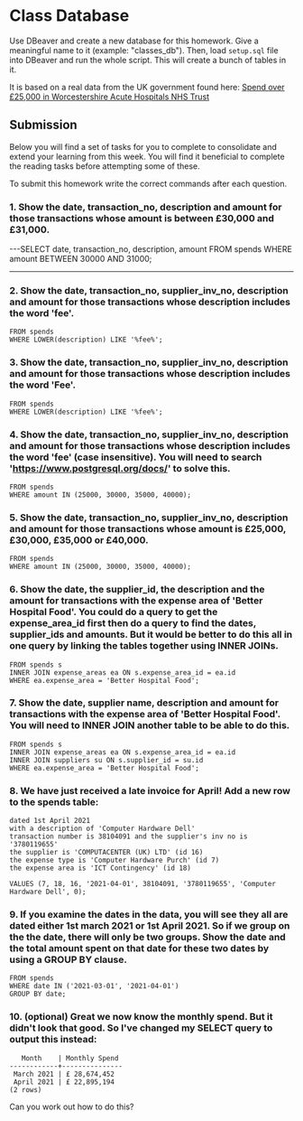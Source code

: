 # Class Database

Use DBeaver and create a new database for this homework. Give a meaningful name to it (example: "classes_db").
Then, load `setup.sql` file into DBeaver and run the whole script. This will create a bunch of tables in it.

It is based on a real data from the UK government found here: [Spend over £25,000 in Worcestershire Acute Hospitals NHS Trust](https://data.gov.uk/dataset/72eaec8e-0d32-4041-a553-87b852abee64/spend-over-25-000-in-worcestershire-acute-hospitals-nhs-trust)

## Submission

Below you will find a set of tasks for you to complete to consolidate and extend your learning from this week.
You will find it beneficial to complete the reading tasks before attempting some of these.

To submit this homework write the correct commands after each question.

### 1. Show the date, transaction_no, description and amount for those transactions whose amount is between £30,000 and £31,000.

---SELECT date, transaction_no, description, amount
FROM spends
WHERE amount BETWEEN 30000 AND 31000;

---

### 2. Show the date, transaction_no, supplier_inv_no, description and amount for those transactions whose description includes the word 'fee'.

```SELECT date, transaction_no, supplier_inv_no, description, amount
FROM spends
WHERE LOWER(description) LIKE '%fee%';

```

### 3. Show the date, transaction_no, supplier_inv_no, description and amount for those transactions whose description includes the word 'Fee'.

```SELECT date, transaction_no, supplier_inv_no, description, amount
FROM spends
WHERE LOWER(description) LIKE '%fee%';

```

### 4. Show the date, transaction_no, supplier_inv_no, description and amount for those transactions whose description includes the word 'fee' (case insensitive). You will need to search 'https://www.postgresql.org/docs/' to solve this.

```SELECT date, transaction_no, supplier_inv_no, description, amount
FROM spends
WHERE amount IN (25000, 30000, 35000, 40000);

```

### 5. Show the date, transaction_no, supplier_inv_no, description and amount for those transactions whose amount is £25,000, £30,000, £35,000 or £40,000.

```SELECT date, transaction_no, supplier_inv_no, description, amount
FROM spends
WHERE amount IN (25000, 30000, 35000, 40000);

```

### 6. Show the date, the supplier_id, the description and the amount for transactions with the expense area of 'Better Hospital Food'. You could do a query to get the expense_area_id first then do a query to find the dates, supplier_ids and amounts. But it would be better to do this all in one query by linking the tables together using INNER JOINs.

```SELECT s.date, s.supplier_id, s.description, s.amount
FROM spends s
INNER JOIN expense_areas ea ON s.expense_area_id = ea.id
WHERE ea.expense_area = 'Better Hospital Food';

```

### 7. Show the date, supplier name, description and amount for transactions with the expense area of 'Better Hospital Food'. You will need to INNER JOIN another table to be able to do this.

```SELECT s.date, su.supplier, s.description, s.amount
FROM spends s
INNER JOIN expense_areas ea ON s.expense_area_id = ea.id
INNER JOIN suppliers su ON s.supplier_id = su.id
WHERE ea.expense_area = 'Better Hospital Food';

```

### 8. We have just received a late invoice for April! Add a new row to the spends table:

    dated 1st April 2021
    with a description of 'Computer Hardware Dell'
    transaction number is 38104091 and the supplier's inv no is '3780119655'
    the supplier is 'COMPUTACENTER (UK) LTD' (id 16)
    the expense type is 'Computer Hardware Purch' (id 7)
    the expense area is 'ICT Contingency' (id 18)

```INSERT INTO spends (expense_type_id, expense_area_id, supplier_id, date, transaction_no, supplier_inv_no, description, amount)
VALUES (7, 18, 16, '2021-04-01', 38104091, '3780119655', 'Computer Hardware Dell', 0);

```

### 9. If you examine the dates in the data, you will see they all are dated either 1st march 2021 or 1st April 2021. So if we group on the the date, there will only be two groups. Show the date and the total amount spent on that date for these two dates by using a GROUP BY clause.

```SELECT date, SUM(amount) AS total_amount
FROM spends
WHERE date IN ('2021-03-01', '2021-04-01')
GROUP BY date;

```

### 10. (optional) Great we now know the monthly spend. But it didn't look that good. So I've changed my SELECT query to output this instead:

```
   Month    | Monthly Spend
------------+---------------
 March 2021 | £ 28,674,452
 April 2021 | £ 22,895,194
(2 rows)
```

Can you work out how to do this?

```SELECT


```
